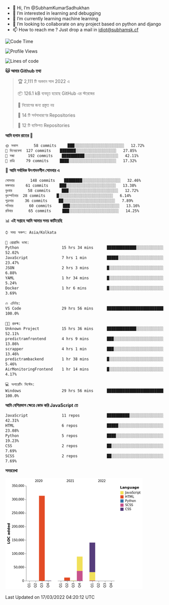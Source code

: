 - 👋 Hi, I’m @SubhamKumarSadhukhan
- 👀 I’m interested in learning and debugging
- 🌱 I’m currently learning machine learning
- 💞️ I’m looking to collaborate on any project based on python and django
- 📫 How to reach me ?
      Just drop a mail in idiot@subhamsk.cf

<!---
SubhamKumarSadhukhan/SubhamKumarSadhukhan is a ✨ special ✨ repository because its `README.md` (this file) appears on your GitHub profile.
You can click the Preview link to take a look at your changes.
--->


<!--START_SECTION:waka-->
![Code Time](http://img.shields.io/badge/Code%20Time-274%20hrs%2054%20mins-blue)

![Profile Views](http://img.shields.io/badge/%E0%A6%AA%E0%A7%8D%E0%A6%B0%E0%A7%8B%E0%A6%AB%E0%A6%BE%E0%A6%87%E0%A6%B2%20%E0%A6%A6%E0%A6%B0%E0%A7%8D%E0%A6%B6%E0%A6%A8-0-blue)

![Lines of code](https://img.shields.io/badge/%E0%A6%B9%E0%A7%8D%E0%A6%AF%E0%A6%BE%E0%A6%B2%E0%A7%8B%20%E0%A6%93%E0%A6%AF%E0%A6%BC%E0%A6%BE%E0%A6%B0%E0%A7%8D%E0%A6%B2%E0%A7%8D%E0%A6%A1%20%E0%A6%A5%E0%A7%87%E0%A6%95%E0%A7%87%20%E0%A6%86%E0%A6%AE%E0%A6%BF%20%E0%A6%B2%E0%A6%BF%E0%A6%96%E0%A7%87%E0%A6%9B%E0%A6%BF-557%20Thousand%20%E0%A6%95%E0%A7%8B%E0%A6%A1%E0%A7%87%E0%A6%B0%20%E0%A6%B2%E0%A6%BE%E0%A6%87%E0%A6%A8-blue)

**🐱 আমার Github তথ্য** 

> 🏆 2,111 টি অবদান সাল 2022 এ
 > 
> 📦 126.1 kB ব্যবহৃত হয়েছে GitHub এর স্টরেজের 
 > 
> 🚫 নিয়োগের জন্য প্রস্তুত নয়
 > 
> 📜 14 টি সর্বসাধারণের Repositories 
 > 
> 🔑 12 টি ব্যক্তিগত Repositories  
 > 
**আমি হলাম রাতের 🦉** 

```text
🌞 সকাল       58 commits     ███░░░░░░░░░░░░░░░░░░░░░░   12.72% 
🌆 দিনেরবেলা  127 commits    ███████░░░░░░░░░░░░░░░░░░   27.85% 
🌃 সন্ধা      192 commits    ██████████░░░░░░░░░░░░░░░   42.11% 
🌙 রাত্রি     79 commits     ████░░░░░░░░░░░░░░░░░░░░░   17.32%

```
📅 **আমি সর্বাধিক উৎপাদনশীল সোমবার এ** 

```text
সোমবার       148 commits    ████████░░░░░░░░░░░░░░░░░   32.46% 
মঙ্গলবার     61 commits     ███░░░░░░░░░░░░░░░░░░░░░░   13.38% 
বুধবার       58 commits     ███░░░░░░░░░░░░░░░░░░░░░░   12.72% 
বৃহস্পতিবার  28 commits     █░░░░░░░░░░░░░░░░░░░░░░░░   6.14% 
শুক্রবার     36 commits     ██░░░░░░░░░░░░░░░░░░░░░░░   7.89% 
শনিবার       60 commits     ███░░░░░░░░░░░░░░░░░░░░░░   13.16% 
রবিবার       65 commits     ███░░░░░░░░░░░░░░░░░░░░░░   14.25%

```


📊 **এই সপ্তাহে আমি আমার সময় কাটিয়েছি** 

```text
⌚︎ সময় অঞ্চল: Asia/Kolkata

💬 প্রোগ্রামিং ভাষা: 
Python                   15 hrs 34 mins      █████████████░░░░░░░░░░░░   52.02% 
JavaScript               7 hrs 1 min         █████░░░░░░░░░░░░░░░░░░░░   23.47% 
JSON                     2 hrs 3 mins        █░░░░░░░░░░░░░░░░░░░░░░░░   6.88% 
YAML                     1 hr 34 mins        █░░░░░░░░░░░░░░░░░░░░░░░░   5.24% 
Docker                   1 hr 6 mins         █░░░░░░░░░░░░░░░░░░░░░░░░   3.69%

🔥 এডিটর: 
VS Code                  29 hrs 56 mins      █████████████████████████   100.0%

🐱‍💻 প্রকল্ম: 
Unknown Project          15 hrs 36 mins      █████████████░░░░░░░░░░░░   52.11% 
predictramfrontend       4 hrs 9 mins        ███░░░░░░░░░░░░░░░░░░░░░░   13.86% 
scrapper                 4 hrs 1 min         ███░░░░░░░░░░░░░░░░░░░░░░   13.46% 
predictrambackend        1 hr 38 mins        █░░░░░░░░░░░░░░░░░░░░░░░░   5.46% 
AirMonitoringFrontend    1 hr 14 mins        █░░░░░░░░░░░░░░░░░░░░░░░░   4.17%

💻 অপারেটিং সিস্টেম: 
Windows                  29 hrs 56 mins      █████████████████████████   100.0%

```

**আমি বেশিরভাগ ক্ষেত্রে কোড করি JavaScript তে** 

```text
JavaScript               11 repos            ██████████░░░░░░░░░░░░░░░   42.31% 
HTML                     6 repos             █████░░░░░░░░░░░░░░░░░░░░   23.08% 
Python                   5 repos             ████░░░░░░░░░░░░░░░░░░░░░   19.23% 
CSS                      2 repos             ██░░░░░░░░░░░░░░░░░░░░░░░   7.69% 
SCSS                     2 repos             ██░░░░░░░░░░░░░░░░░░░░░░░   7.69%

```


**সময়রেখা**

![Chart not found](https://raw.githubusercontent.com/SubhamKumarSadhukhan/SubhamKumarSadhukhan/main/charts/bar_graph.png) 


 Last Updated on 17/03/2022 04:20:12 UTC
<!--END_SECTION:waka-->
